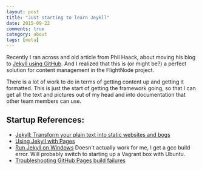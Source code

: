 ```yaml
---
layout: post
title: "Just starting to learn Jeykll"
date: 2015-09-22
comments: true
category: about
tags: [meta]
---
```


Recently I ran across and old article from Phil Haack, about moving his
blog to [Jekyll using GitHub](http://haacked.com/archive/2013/12/02/dr-jekyll-and-mr-haack/).
And I realized that this is (or might be?) a perfect solution for content
management in the FlightNode project.

There is a lot of work to do in terms of getting content up and getting
it formatted. This is just the start of getting the framework going, so 
that I can get all the text and pictures out of my head and into 
documentation that other team members can use.

## Startup References:

* [Jekyll: Transform your plain text into static websites and bogs](http://jekyllrb.com/)
* [Using Jekyll with Pages](https://help.github.com/articles/using-jekyll-with-pages/#configuring-jekyll)
* [Run Jekyll on Windows](http://jekyll-windows.juthilo.com/)
  Doesn't actually work for me, I get a gcc build error. Will probably
  switch to starting up a Vagrant box with Ubuntu.
* [Troubleshooting GitHub Pages build failures](https://help.github.com/articles/troubleshooting-github-pages-build-failures/)
 